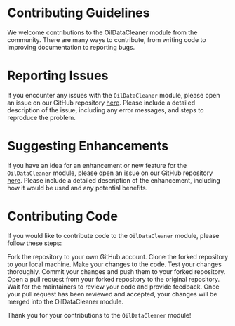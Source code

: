 # Contributing Guidelines
We welcome contributions to the OilDataCleaner module from the community. There are many ways to contribute, from writing code to improving documentation to reporting bugs.

# Reporting Issues
If you encounter any issues with the `OilDataCleaner` module, please open an issue on our GitHub repository [here](https://github.com/ashrafalaghbari/odc/issues).
 Please include a detailed description of the issue, including any error messages, and steps to reproduce the problem.

# Suggesting Enhancements
If you have an idea for an enhancement or new feature for the `OilDataCleaner` module, please open an issue on our GitHub repository [here](https://github.com/ashrafalaghbari/odc/issues). Please include a detailed description of the enhancement, including how it would be used and any potential benefits.

# Contributing Code
If you would like to contribute code to the `OilDataCleaner` module, please follow these steps:

Fork the repository to your own GitHub account.
Clone the forked repository to your local machine.
Make your changes to the code.
Test your changes thoroughly.
Commit your changes and push them to your forked repository.
Open a pull request from your forked repository to the original repository.
Wait for the maintainers to review your code and provide feedback.
Once your pull request has been reviewed and accepted, your changes will be merged into the OilDataCleaner module.

Thank you for your contributions to the `OilDataCleaner` module!